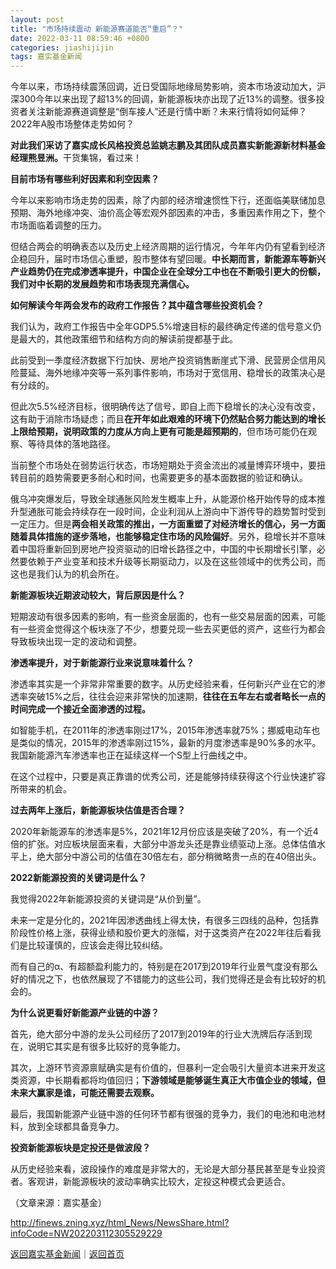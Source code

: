 ```yaml
---
layout: post
title: "市场持续震动 新能源赛道能否“重启”？"
date: 2022-03-11 08:59:46 +0800
categories: jiashijijin
tags: 嘉实基金新闻
---
```

<p>今年以来，市场持续震荡回调，近日受国际地缘局势影响，资本市场波动加大，沪深300今年以来出现了超13%的回调，新能源板块亦出现了近13%的调整。很多投资者关注新能源赛道调整是“倒车接人”还是行情中断？未来行情将如何延伸？2022年A股市场整体走势如何？</p><p><strong>对此我们采访了嘉实成长风格投资总监姚志鹏及其团队成员嘉实新能源新材料基金经理熊昱洲。</strong>干货集锦，看过来！</p><p><strong>目前市场有哪些利好因素和利空因素？</strong></p><p>今年以来影响市场走势的因素，除了内部的经济增速惯性下行，还面临美联储加息预期、海外地缘冲突、油价高企等宏观外部因素的冲击，多重因素作用之下，整个市场面临着调整的压力。</p><p>但结合两会的明确表态以及历史上经济周期的运行情况，今年年内仍有望看到经济企稳回升，届时市场信心重塑，股市整体有望回暖。<strong>中长期而言，新能源车等新兴产业趋势仍在完成渗透率提升，中国企业在全球分工中也在不断吸引更大的份额，我们对中长期的发展趋势和市场表现充满信心。</strong></p><p><strong>如何解读今年两会发布的政府工作报告？其中蕴含哪些投资机会？</strong></p><p>我们认为，政府工作报告中全年GDP5.5%增速目标的最终确定传递的信号意义仍是最大的，其他政策细节和结构方向的解读前提都基于此。</p><p>此前受到一季度经济数据下行加快、房地产投资销售断崖式下滑、民营房企信用风险蔓延、海外地缘冲突等一系列事件影响，市场对于宽信用、稳增长的政策决心是有分歧的。</p><p>但此次5.5%经济目标，很明确传达了信号，即自上而下稳增长的决心没有改变，这有助于消除市场疑虑；而且<strong>在开年如此艰难的环境下仍然贴合努力能达到的增长上限给预期，说明政策的力度从方向上更有可能是超预期的</strong>，但市场可能仍在观察、等待具体的落地路径。</p><p>当前整个市场处在弱势运行状态，市场短期处于资金流出的减量博弈环境中，要扭转目前的趋势需要更多耐心和时间，也需要更多的基本面数据的验证和确认。</p><p>俄乌冲突爆发后，导致全球通胀风险发生概率上升，从能源价格开始传导的成本推升型通胀可能会持续存在一段时间，企业利润从上游向中下游传导的趋势暂时受到一定压力。但是<strong>两会相关政策的推出，一方面重塑了对经济增长的信心，另一方面随着具体措施的逐步落地，也能够稳定住市场的风险偏好</strong>。另外，稳增长并不意味着中国将重新回到房地产投资驱动的旧增长路径之中，中国的中长期增长引擎，必然要依赖于产业变革和技术升级等长期驱动力，以及在这些领域中的优秀公司，而这也是我们认为的机会所在。</p><p><strong>新能源板块近期波动较大，背后原因是什么？</strong></p><p>短期波动有很多因素的影响，有一些资金层面的，也有一些交易层面的因素，可能有一些资金觉得这个板块涨了不少，想要兑现一些去买更低的资产，这些行为都会导致板块出现一定的波动和调整。</p><p><strong>渗透率提升，对于新能源行业来说意味着什么？</strong></p><p>渗透率其实是一个非常非常重要的数字。从历史经验来看，任何新兴产业在它的渗透率突破15%之后，往往会迎来非常快的加速期，<strong>往往</strong><strong>在五年左右或者略长一点的时间完成一个接近全面渗透的过程。</strong></p><p>如智能手机，在2011年的渗透率刚过17%，2015年渗透率就75%；挪威电动车也是类似的情况，2015年的渗透率刚过15%，最新的月度渗透率是90%多的水平。我国新能源汽车渗透率也正在延续这样一个S型上行曲线之中。</p><p>在这个过程中，只要是真正靠谱的优秀公司，还是能够持续获得这个行业快速扩容所带来的机会。</p><p><strong>过去两年上涨后，新能源板块估值是否合理？</strong></p><p>2020年新能源车的渗透率是5%，2021年12月份应该是突破了20%，有一个近4倍的扩张。对应板块层面来看，大部分中游龙头还是靠业绩驱动上涨。总体估值水平上，绝大部分中游公司的估值在30倍左右，部分稍微略贵一点的在40倍出头。</p><p><strong>2022新能源投资的关键词是什么？</strong></p><p>我觉得2022年新能源投资的关键词是“从价到量”。</p><p>未来一定是分化的，2021年因渗透曲线上得太快，有很多三四线的品种，包括靠阶段性价格上涨，获得业绩和股价更大的涨幅，对于这类资产在2022年往后看我们是比较谨慎的，应该会走得比较纠结。</p><p>而有自己的α、有超额盈利能力的，特别是在2017到2019年行业景气度没有那么好的情况之下，也依然展现了不错能力的这些公司，我们觉得还是会有比较好的机会的。</p><p><strong>为什么说更看好新能源产业链的中游？</strong></p><p>首先，绝大部分中游的龙头公司经历了2017到2019年的行业大洗牌后存活到现在，说明它其实是有很多比较好的竞争能力。</p><p>其次，上游环节资源禀赋确实是有价值的，但暴利一定会吸引大量资本进来开发这类资源，中长期看都将均值回归；<strong>下游领域是能够诞生真正大市值企业的领域，但未来大赢家是谁，可能还需要去观察。</strong></p><p>最后，我国新能源产业链中游的任何环节都有很强的竞争力，我们的电池和电池材料，放到全球都具备竞争力。</p><p><strong>投资新能源板块是定投还是做波段？</strong></p><p>从历史经验来看，波段操作的难度是非常大的，无论是大部分基民甚至是专业投资者。客观讲，新能源板块的波动率确实比较大，定投这种模式会更适合。</p><p class="em_media">（文章来源：嘉实基金）</p>

<http://finews.zning.xyz/html_News/NewsShare.html?infoCode=NW202203112305529229>

[返回嘉实基金新闻](//finews.withounder.com/category/jiashijijin.html)｜[返回首页](//finews.withounder.com/)
